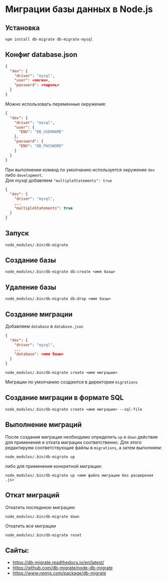 # Миграции базы данных в Node.js

## Установка
```
npm install db-migrate db-migrate-mysql
```

## Конфиг database.json
```json
{
  "dev": {
    "driver": "mysql",
    "user": <логин>,
    "password": <пароль>
  }
}
```

Можно использовать переменные окружения:
```json
{
  "dev": {
    "driver": "mysql",
    "user": {
      "ENV": "DB_USERNAME"
    },
    "password": {
      "ENV": "DB_PASSWORD"
    }
  }
}
```

При выполнении команд по умолчанию используется окружение `dev` либо `development`.  
Для mysql добавляем `"multipleStatements": true`

```json
{
  "dev": {
    "driver": "mysql",
    ...
    "multipleStatements": true
  }
}
```

## Запуск
```
node_modules/.bin/db-migrate
```

## Создание базы
```
node_modules/.bin/db-migrate db:create <имя базы>
```

## Удаление базы
```
node_modules/.bin/db-migrate db:drop <имя базы>
```

## Создание миграции
Добавляем `database` в `database.json`
```json
{
  "dev": {
    "driver": "mysql",
    ...
    "database": <имя базы>
  }
}
```

```
node_modules/.bin/db-migrate create <имя миграции>
```

Миграции по умолчанию создаются в директории `migrations`

## Создание миграции в формате SQL
```
node_modules/.bin/db-migrate create <имя миграции> --sql-file
```

## Выполнение миграций
После создания миграции необходимо определить `up` и `down` действия для применения и отката миграции соответственно. Для этого редактируем соответствующие файлы в `migrations`, а затем выполняем:
```
node_modules/.bin/db-migrate up
```
либо для применения конкретной миграции:
```
node_modules/.bin/db-migrate up <имя файла миграции без расширения .js>
```

## Откат миграций
Откатить последнюю миграцию
```
node_modules/.bin/db-migrate down
```

Откатить все миграции
```
node_modules/.bin/db-migrate reset
```

## Сайты:
- https://db-migrate.readthedocs.io/en/latest/
- https://github.com/db-migrate/node-db-migrate
- https://www.npmjs.com/package/db-migrate
